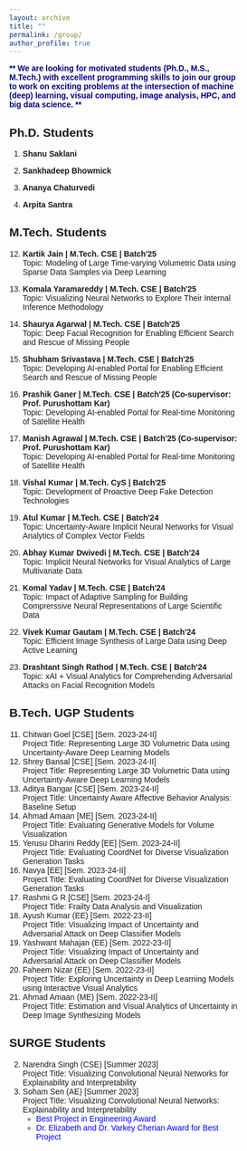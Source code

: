 ```yaml
---
layout: archive
title: ""
permalink: /group/
author_profile: true
---
```


<!-- Some help were taken from: https://www.w3schools.com/ -->

<style>

img {
  border-radius: 70%;
}

body {
  font-family: Arial, Helvetica, sans-serif;
  margin: 0;
}

html {
  box-sizing: border-box;
}

*, *:before, *:after {
  box-sizing: inherit;
}

.column {
  float: left;
  width: 30%;
  margin-bottom: 16px;
  padding: 0 8px;
}

/*.card {
  box-shadow: 1px 1px 1px 1px rgba(0, 0, 0, 0.1);
}*/

.about-section {
  padding: 10px;
  text-align: center;
  background-color: #474e5d;
  color: white;
}

.container {
  padding: 0 12px;
}

.container::after, .row::after {
  content: "";
  clear: both;
  display: table;
}

.title {
  color: grey;
}

@media screen and (max-width: 650px) {
  .column {
    width: 100%;
    display: block;
  }
}
</style>


<p>
<span style="color:darkblue;"><b>
** We are looking for motivated students (Ph.D., M.S., M.Tech.) with excellent programming skills to join our group to work on exciting problems at the intersection of machine (deep) learning, visual computing, image analysis, HPC, and big data science. **</b>
</span>
</p>



<h2 style="text-align:left">Ph.D. Students</h2>

<!-- <div class="row">


  <div class="column">
    <div class="card">
      <center><img src="/images/shanu.png" alt="shanu" style="width:70%"></center>
      <div class="container">
		<br><b><a href="https://www.linkedin.com/in/shanu-saklani-10b97b171">Shanu Saklani</a></b>
        <br><b>Ph.D. Student [2023-present]</b>
        <br><b>Topic:</b>Efficeint and Interpretable Deep Learning Methods for Visual Computing of Big Data
        <br><b>Email:</b>shanu [at] cse.iitk.ac.in
      </div>
    </div>
  </div>

</div> -->

1. <b>Shanu Saklani</b> <br>

2. <b>Sankhadeep Bhowmick</b> <br>

3. <b>Ananya Chaturvedi</b> <br>

4. <b>Arpita Santra</b> <br>


<!-- <h2 style="text-align:left">MSR Students</h2>

1. <b>Indraneel Rajeevan | MSR CSE | Batch'26</b> <br>
Topic: Understanding Loss Landscape of Neural Networks -->


<h2 style="text-align:left">M.Tech. Students</h2>

12. <b>Kartik Jain | M.Tech. CSE | Batch'25</b> <br>
Topic: Modeling of Large Time-varying Volumetric Data using Sparse Data Samples via Deep Learning

11. <b>Komala Yaramareddy | M.Tech. CSE | Batch'25</b> <br>
Topic: Visualizing Neural Networks to Explore Their Internal Inference Methodology 

10. <b>Shaurya Agarwal | M.Tech. CSE | Batch'25</b> <br>
Topic: Deep Facial Recognition for Enabling Efficient Search and Rescue of Missing People

9. <b>Shubham Srivastava | M.Tech. CSE | Batch'25</b> <br>
Topic: Developing AI-enabled Portal for Enabling Efficient Search and Rescue of Missing People

8. <b>Prashik Ganer | M.Tech. CSE | Batch'25 (Co-supervisor: Prof. Purushottam Kar)</b> <br>
Topic: Developing AI-enabled Portal for Real-time Monitoring of Satellite Health

7. <b>Manish Agrawal | M.Tech. CSE | Batch'25 (Co-supervisor: Prof. Purushottam Kar)</b> <br>
Topic: Developing AI-enabled Portal for Real-time Monitoring of Satellite Health

6. <b>Vishal Kumar | M.Tech. CyS | Batch'25</b> <br>
Topic: Development of Proactive Deep Fake Detection Technologies

5. <b>Atul Kumar | M.Tech. CSE | Batch'24</b> <br>
Topic: Uncertainty-Aware Implicit Neural Networks for Visual Analytics of Complex Vector Fields 

4. <b>Abhay Kumar Dwivedi | M.Tech. CSE | Batch'24</b> <br>
Topic: Implicit Neural Networks for Visual Analytics of Large Multivariate Data

3. <b>Komal Yadav | M.Tech. CSE | Batch'24</b> <br>
Topic: Impact of Adaptive Sampling for Building Comprerssive Neural Representations of Large Scientific Data

2. <b>Vivek Kumar Gautam | M.Tech. CSE | Batch'24</b> <br>
Topic: Efficient Image Synthesis of Large Data using Deep Active Learning 

1. <b>Drashtant Singh Rathod | M.Tech. CSE | Batch'24</b> <br>
Topic: xAI + Visual Analytics for Comprehending Adversarial Attacks on Facial Recognition Models 



<h2 style="text-align:left">B.Tech. UGP Students</h2>

11. Chitwan Goel [CSE] [Sem. 2023-24-II]<br>
    Project Title: Representing Large 3D Volumetric Data using Uncertainty-Aware Deep Learning Models
10. Shrey Bansal [CSE] [Sem. 2023-24-II]<br>
    Project Title: Representing Large 3D Volumetric Data using Uncertainty-Aware Deep Learning Models
9. Aditya Bangar [CSE] [Sem. 2023-24-II]<br>
    Project Title: Uncertainty Aware Affective Behavior Analysis: Baseline Setup
8. Ahmad Amaan [ME] [Sem. 2023-24-II]<br>
    Project Title: Evaluating Generative Models for Volume Visualization
7. Yerusu Dharini Reddy [EE] [Sem. 2023-24-II]<br>
    Project Title: Evaluating CoordNet for Diverse Visualization Generation Tasks
6. Navya [EE] [Sem. 2023-24-II]<br>
    Project Title: Evaluating CoordNet for Diverse Visualization Generation Tasks
5. Rashmi G R [CSE] [Sem. 2023-24-I]<br>
    Project Title: Frailty Data Analysis and Visualization
4. Ayush Kumar (EE) [Sem. 2022-23-II]<br>
    Project Title: Visualizing Impact of Uncertainty and Adversarial Attack on Deep Classifier Models
3. Yashwant Mahajan (EE) [Sem. 2022-23-II]<br>
    Project Title: Visualizing Impact of Uncertainty and Adversarial Attack on Deep Classifier Models
2. Faheem Nizar (EE) [Sem. 2022-23-II]<br>
    Project Title: Exploring Uncertainty in Deep Learning Models using Interactive Visual Analytics
1. Ahmad Amaan (ME) [Sem. 2022-23-II]<br>
    Project Title: Estimation and Visual Analytics of Uncertainty in Deep Image Synthesizing Models

<h2 style="text-align:left">SURGE Students</h2>

2. Narendra Singh (CSE) [Summer 2023]<br>
    Project Title: Visualizing Convolutional Neural Networks for Explainability and Interpretability
1. Soham Sen (AE) [Summer 2023]<br>
    Project Title: Visualizing Convolutional Neural Networks: Explainability and Interpretability
    <ul>
      <li><span style="color:blue;">Best Project in Engineering Award</span>
      <li><span style="color:blue;">Dr. Elizabeth and Dr. Varkey Cherian Award for Best Project</span>


<!-- <h2 style="text-align:left">B. Tech./B.S. Students</h2>

7. Divyansh Verma (Mathematics)
6. Tanmey Agarwal (Mathematics)
5. Tejus Khandelwal (Mathematics)
4. Shlok Mishra (Statistics and Data Science)
3. Faheem Nizar (EE)
2. Paritosh Pankaj (Statistics and Data Science)
1. Abhijeet Agarwal (EE) -->


